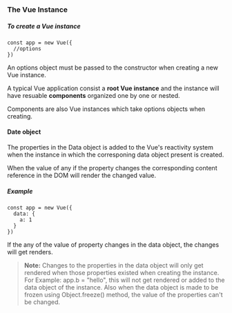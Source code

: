 ### The Vue Instance


##### To create a Vue instance
```
const app = new Vue({
  //options
})
```
An options object must be passed to the constructor when creating a new Vue instance.

A typical Vue application consist a **root Vue instance** and the instance will have resuable **components** organized one by one or nested.

Components are also Vue instances which take options objects when creating.

#### Date object

The properties in the Data object is added to the Vue's reactivity system when the instance in which the corresponing data object present is created.

When the value of any if the property changes the corresponding content reference in the DOM will render the changed value.

##### Example
```
const app = new Vue({
  data: {
    a: 1
  }
})
```
If the any of the value of property changes in the data object, the changes will get renders.

> **Note:** Changes to the properties in the data object will only get rendered when those properties existed when creating the instance.
> For Example: app.b = "hello", this will not get rendered or added to the data object of the instance.
> Also when the data object is made to be frozen using Object.freeze() method, the value of the properties can't be changed.
